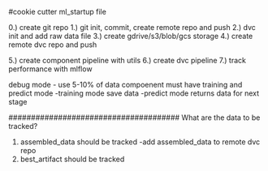 #cookie cutter ml_startup file

0.) create git repo
1.) git init, commit, create remote repo and push
2.) dvc init and add raw data file
3.) create gdrive/s3/blob/gcs storage 
4.) create remote dvc repo and push


5.) create component pipeline with utils
6.) create dvc pipeline
7.) track performance with mlflow

debug mode - use 5-10% of data
compoenent must have training and predict mode
-training mode save data
-predict mode returns data for next stage

######################################
What are the data to be tracked?

1. assembled_data should be tracked
    -add assembled_data to remote dvc repo
2. best_artifact should be tracked